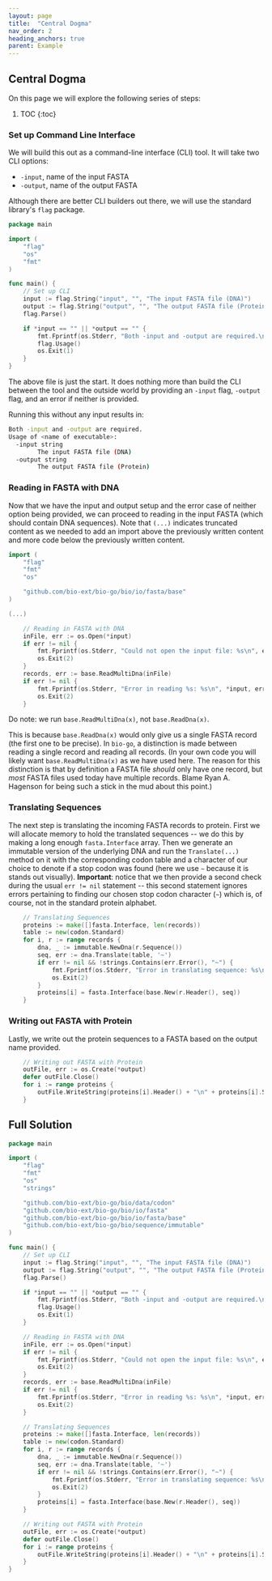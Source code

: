 ```yaml
---
layout: page
title:  "Central Dogma"
nav_order: 2
heading_anchors: true
parent: Example
---
```


## Central Dogma

On this page we will explore the following series of steps:

1. TOC
{:toc}

### Set up Command Line Interface

We will build this out as a command-line interface (CLI) tool. It will take two CLI options:

+ `-input`, name of the input FASTA
+ `-output`, name of the output FASTA

Although there are better CLI builders out there, we will use the standard library's `flag` package.

```go
package main

import (
    "flag"
    "os"
    "fmt"
)

func main() {
    // Set up CLI
    input := flag.String("input", "", "The input FASTA file (DNA)")
    output := flag.String("output", "", "The output FASTA file (Protein)")
    flag.Parse()

    if *input == "" || *output == "" {
        fmt.Fprintf(os.Stderr, "Both -input and -output are required.\n")
        flag.Usage()
        os.Exit(1)
    }
}
```

The above file is just the start. It does nothing more than build the CLI between the tool and the outside world by providing an `-input` flag, `-output` flag, and an error if neither is provided.

Running this without any input results in:

```bash
Both -input and -output are required.
Usage of <name of executable>:
  -input string
        The input FASTA file (DNA)
  -output string
        The output FASTA file (Protein)
```

### Reading in FASTA with DNA

Now that we have the input and output setup and the error case of neither option being provided, we can proceed to reading in the input FASTA (which should contain DNA sequences). Note that `(...)` indicates truncated content as we needed to add an import above the previously written content and more code below the previously written content.

```go
import (
    "flag"
    "fmt"
    "os"

    "github.com/bio-ext/bio-go/bio/io/fasta/base"
)

(...)

    // Reading in FASTA with DNA
    inFile, err := os.Open(*input)
    if err != nil {
        fmt.Fprintf(os.Stderr, "Could not open the input file: %s\n", err)
        os.Exit(2)
    }
    records, err := base.ReadMultiDna(inFile)
    if err != nil {
        fmt.Fprintf(os.Stderr, "Error in reading %s: %s\n", *input, err)
        os.Exit(2)
    }
```

Do note: we run `base.ReadMultiDna(x)`, not `base.ReadDna(x)`.

This is because `base.ReadDna(x)` would only give us a single FASTA record (the first one to be precise).
In `bio-go`, a distinction is made between reading a single record and reading all records.
(In your own code you will likely want `base.ReadMultiDna(x)` as we have used here. The reason for this distinction is that by definition a FASTA file _should_ only have one record, but _most_ FASTA files used today have multiple records. Blame Ryan A. Hagenson for being such a stick in the mud about this point.)

### Translating Sequences

The next step is translating the incoming FASTA records to protein. First we will allocate memory to hold the translated sequences -- we do this by making a long enough `fasta.Interface` array. Then we generate an immutable version of the underlying DNA and run the `Translate(...)` method on it with the corresponding codon table and a character of our choice to denote if a stop codon was found (here we use `~` because it is stands out visually). **Important**: notice that we then provide a second check during the usual `err != nil` statement -- this second statement ignores errors pertaining to finding our chosen stop codon character (`~`) which is, of course, not in the standard protein alphabet.

```go
    // Translating Sequences
    proteins := make([]fasta.Interface, len(records))
    table := new(codon.Standard)
    for i, r := range records {
        dna, _ := immutable.NewDna(r.Sequence())
        seq, err := dna.Translate(table, '~')
        if err != nil && !strings.Contains(err.Error(), "~") {
            fmt.Fprintf(os.Stderr, "Error in translating sequence: %s\n%s\n", err, dna.String())
            os.Exit(2)
        }
        proteins[i] = fasta.Interface(base.New(r.Header(), seq))
    }
```

### Writing out FASTA with Protein

Lastly, we write out the protein sequences to a FASTA based on the output name provided.

```go
    // Writing out FASTA with Protein
    outFile, err := os.Create(*output)
    defer outFile.Close()
    for i := range proteins {
        outFile.WriteString(proteins[i].Header() + "\n" + proteins[i].Sequence() + "\n")
    }
```

## Full Solution

```go
package main

import (
    "flag"
    "fmt"
    "os"
    "strings"

    "github.com/bio-ext/bio-go/bio/data/codon"
    "github.com/bio-ext/bio-go/bio/io/fasta"
    "github.com/bio-ext/bio-go/bio/io/fasta/base"
    "github.com/bio-ext/bio-go/bio/sequence/immutable"
)

func main() {
    // Set up CLI
    input := flag.String("input", "", "The input FASTA file (DNA)")
    output := flag.String("output", "", "The output FASTA file (Protein)")
    flag.Parse()

    if *input == "" || *output == "" {
        fmt.Fprintf(os.Stderr, "Both -input and -output are required.\n")
        flag.Usage()
        os.Exit(1)
    }

    // Reading in FASTA with DNA
    inFile, err := os.Open(*input)
    if err != nil {
        fmt.Fprintf(os.Stderr, "Could not open the input file: %s\n", err)
        os.Exit(2)
    }
    records, err := base.ReadMultiDna(inFile)
    if err != nil {
        fmt.Fprintf(os.Stderr, "Error in reading %s: %s\n", *input, err)
        os.Exit(2)
    }

    // Translating Sequences
    proteins := make([]fasta.Interface, len(records))
    table := new(codon.Standard)
    for i, r := range records {
        dna, _ := immutable.NewDna(r.Sequence())
        seq, err := dna.Translate(table, '~')
        if err != nil && !strings.Contains(err.Error(), "~") {
            fmt.Fprintf(os.Stderr, "Error in translating sequence: %s\n%s\n", err, dna.String())
            os.Exit(2)
        }
        proteins[i] = fasta.Interface(base.New(r.Header(), seq))
    }

    // Writing out FASTA with Protein
    outFile, err := os.Create(*output)
    defer outFile.Close()
    for i := range proteins {
        outFile.WriteString(proteins[i].Header() + "\n" + proteins[i].Sequence() + "\n")
    }
}
```
